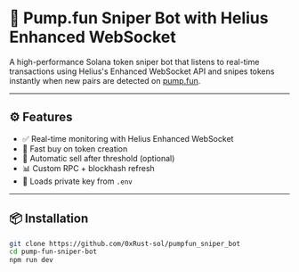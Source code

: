 # 🐯 Pump.fun Sniper Bot with Helius Enhanced WebSocket

A high-performance Solana token sniper bot that listens to real-time transactions using Helius's Enhanced WebSocket API and snipes tokens instantly when new pairs are detected on [pump.fun](https://pump.fun).

---

## ⚙️ Features

- ✅ Real-time monitoring with Helius Enhanced WebSocket
- 🚀 Fast buy on token creation
- 💸 Automatic sell after threshold (optional)
- 📊 Custom RPC + blockhash refresh
- 🔐 Loads private key from `.env`

---

## 📦 Installation

```bash
git clone https://github.com/0xRust-sol/pumpfun_sniper_bot
cd pump-fun-sniper-bot
npm run dev